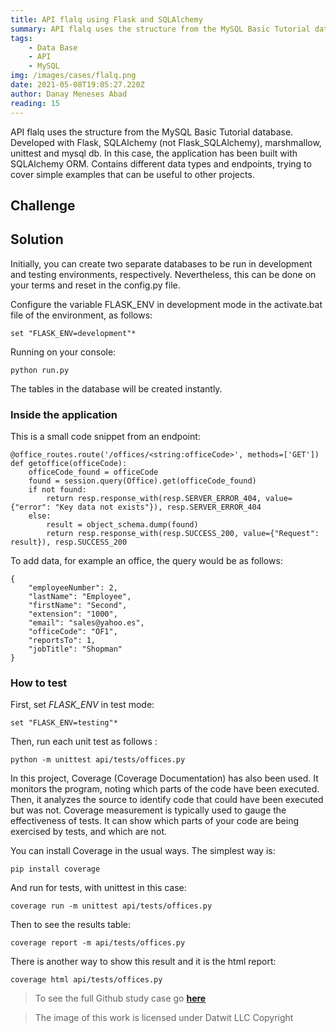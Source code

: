 ```yaml
---
title: API flalq using Flask and SQLAlchemy
summary: API flalq uses the structure from the MySQL Basic Tutorial database. Developed with Flask, SQLAlchemy (not Flask_SQLAlchemy), marshmallow, unittest and mysql db.  
tags: 
    - Data Base
    - API
    - MySQL
img: /images/cases/flalq.png
date: 2021-05-08T19:05:27.220Z
author: Danay Meneses Abad
reading: 15 
---
```


API flalq uses the structure from the MySQL Basic Tutorial database. Developed with Flask, SQLAlchemy (not Flask_SQLAlchemy), marshmallow, unittest and mysql db. In this case, the application has been built with SQLAlchemy ORM. Contains different data types and endpoints, trying to cover simple examples that can be useful to other projects.

<!--more-->

## Challenge

## Solution

Initially, you can create two separate databases to be run in development and testing environments, respectively. Nevertheless, this can be done on your terms and reset in the
config.py file.

Configure the variable FLASK_ENV in development mode in the activate.bat file of the environment, as follows:

    set "FLASK_ENV=development"*

Running on your console:

    python run.py

The tables in the database will be created instantly.

### Inside the application

This is a small code snippet from an endpoint:

    @office_routes.route('/offices/<string:officeCode>', methods=['GET'])
    def getoffice(officeCode):
        officeCode_found = officeCode
        found = session.query(Office).get(officeCode_found)
        if not found:
            return resp.response_with(resp.SERVER_ERROR_404, value={"error": "Key data not exists"}), resp.SERVER_ERROR_404
        else:
            result = object_schema.dump(found)
            return resp.response_with(resp.SUCCESS_200, value={"Request": result}), resp.SUCCESS_200

To add data, for example an office, the query would be as follows:

    {
        "employeeNumber": 2,
        "lastName": "Employee",
        "firstName": "Second",
        "extension": "1000",
        "email": "sales@yahoo.es",
        "officeCode": "OF1",
        "reportsTo": 1,
        "jobTitle": "Shopman"
    }

### How to test

First, set *FLASK_ENV* in test mode:

    set "FLASK_ENV=testing"*

Then, run each unit test as follows :

    python -m unittest api/tests/offices.py

In this project, Coverage (Coverage Documentation) has also been used. It monitors the program, noting which parts of the code have been executed. Then, it analyzes the source to identify code that could have been executed but was not. Coverage measurement is typically used to gauge the effectiveness of tests. It can show which parts of your code are being exercised by tests, and which are not.

You can install Coverage in the usual ways. The simplest way is:

    pip install coverage

And run for tests, with unittest in this case:

    coverage run -m unittest api/tests/offices.py

Then to see the results table:

    coverage report -m api/tests/offices.py

There is another way to show this result and it is the html report:

    coverage html api/tests/offices.py


> To see the full Github study case go [**here**](https://github.com/datwit/flalq)

> The image of this work is licensed under Datwit LLC Copyright 
